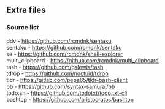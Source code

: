 ## Extra files

### Source list

ddv - <https://github.com/rcmdnk/sentaku>  
sentaku - <https://github.com/rcmdnk/sentaku>  
se - <https://github.com/rcmdnk/shell-explorer>  
multi_clipboard - <https://github.com/rcmdnk/multi_clipboard>  
tash - <https://github.com/gslewis/tash>  
tdrop - <https://github.com/noctuid/tdrop>  
tldr - <https://gitlab.com/pepa65/tldr-bash-client>  
pb - <https://github.com/syntax-samurai/pb>  
todo.sh - <https://github.com/todotxt/todo.txt-cli>  
bashtop - <https://github.com/aristocratos/bashtop>  
  
